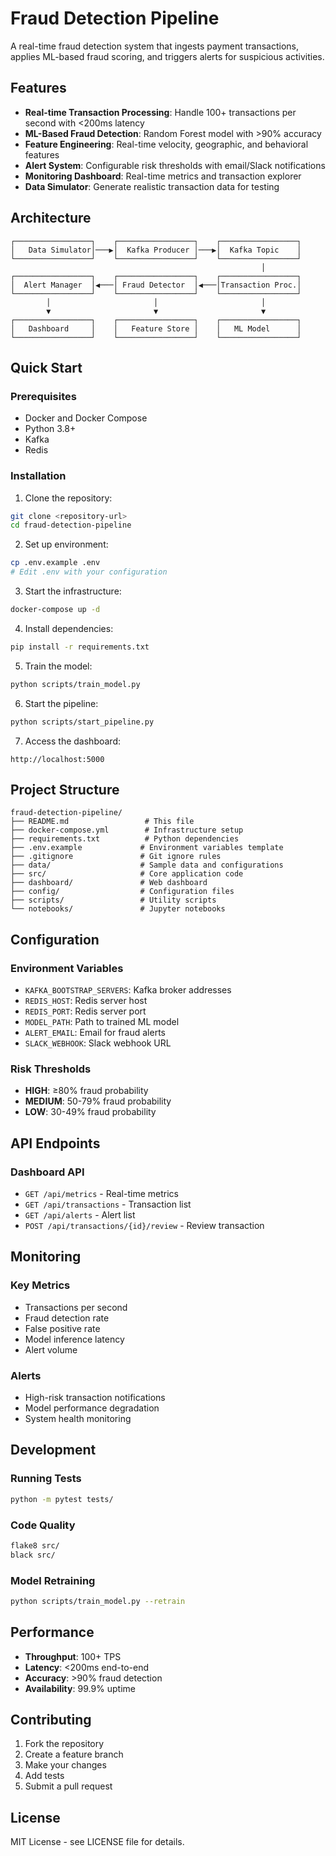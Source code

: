 # Fraud Detection Pipeline

A real-time fraud detection system that ingests payment transactions, applies ML-based fraud scoring, and triggers alerts for suspicious activities.

## Features

- **Real-time Transaction Processing**: Handle 100+ transactions per second with <200ms latency
- **ML-Based Fraud Detection**: Random Forest model with >90% accuracy
- **Feature Engineering**: Real-time velocity, geographic, and behavioral features
- **Alert System**: Configurable risk thresholds with email/Slack notifications
- **Monitoring Dashboard**: Real-time metrics and transaction explorer
- **Data Simulator**: Generate realistic transaction data for testing

## Architecture

```
┌─────────────────┐    ┌─────────────────┐    ┌─────────────────┐
│   Data Simulator│───▶│  Kafka Producer │───▶│  Kafka Topic    │
└─────────────────┘    └─────────────────┘    └─────────────────┘
                                                        │
┌─────────────────┐    ┌─────────────────┐    ┌─────────────────┐
│  Alert Manager  │◀───│ Fraud Detector  │◀───│Transaction Proc.│
└─────────────────┘    └─────────────────┘    └─────────────────┘
        │                       │                       │
        ▼                       ▼                       ▼
┌─────────────────┐    ┌─────────────────┐    ┌─────────────────┐
│   Dashboard     │    │   Feature Store │    │   ML Model      │
└─────────────────┘    └─────────────────┘    └─────────────────┘
```

## Quick Start

### Prerequisites

- Docker and Docker Compose
- Python 3.8+
- Kafka
- Redis

### Installation

1. Clone the repository:

```bash
git clone <repository-url>
cd fraud-detection-pipeline
```

2. Set up environment:

```bash
cp .env.example .env
# Edit .env with your configuration
```

3. Start the infrastructure:

```bash
docker-compose up -d
```

4. Install dependencies:

```bash
pip install -r requirements.txt
```

5. Train the model:

```bash
python scripts/train_model.py
```

6. Start the pipeline:

```bash
python scripts/start_pipeline.py
```

7. Access the dashboard:

```
http://localhost:5000
```

## Project Structure

```
fraud-detection-pipeline/
├── README.md                 # This file
├── docker-compose.yml        # Infrastructure setup
├── requirements.txt          # Python dependencies
├── .env.example             # Environment variables template
├── .gitignore               # Git ignore rules
├── data/                    # Sample data and configurations
├── src/                     # Core application code
├── dashboard/               # Web dashboard
├── config/                  # Configuration files
├── scripts/                 # Utility scripts
└── notebooks/               # Jupyter notebooks
```

## Configuration

### Environment Variables

- `KAFKA_BOOTSTRAP_SERVERS`: Kafka broker addresses
- `REDIS_HOST`: Redis server host
- `REDIS_PORT`: Redis server port
- `MODEL_PATH`: Path to trained ML model
- `ALERT_EMAIL`: Email for fraud alerts
- `SLACK_WEBHOOK`: Slack webhook URL

### Risk Thresholds

- **HIGH**: ≥80% fraud probability
- **MEDIUM**: 50-79% fraud probability
- **LOW**: 30-49% fraud probability

## API Endpoints

### Dashboard API

- `GET /api/metrics` - Real-time metrics
- `GET /api/transactions` - Transaction list
- `GET /api/alerts` - Alert list
- `POST /api/transactions/{id}/review` - Review transaction

## Monitoring

### Key Metrics

- Transactions per second
- Fraud detection rate
- False positive rate
- Model inference latency
- Alert volume

### Alerts

- High-risk transaction notifications
- Model performance degradation
- System health monitoring

## Development

### Running Tests

```bash
python -m pytest tests/
```

### Code Quality

```bash
flake8 src/
black src/
```

### Model Retraining

```bash
python scripts/train_model.py --retrain
```

## Performance

- **Throughput**: 100+ TPS
- **Latency**: <200ms end-to-end
- **Accuracy**: >90% fraud detection
- **Availability**: 99.9% uptime

## Contributing

1. Fork the repository
2. Create a feature branch
3. Make your changes
4. Add tests
5. Submit a pull request

## License

MIT License - see LICENSE file for details.
